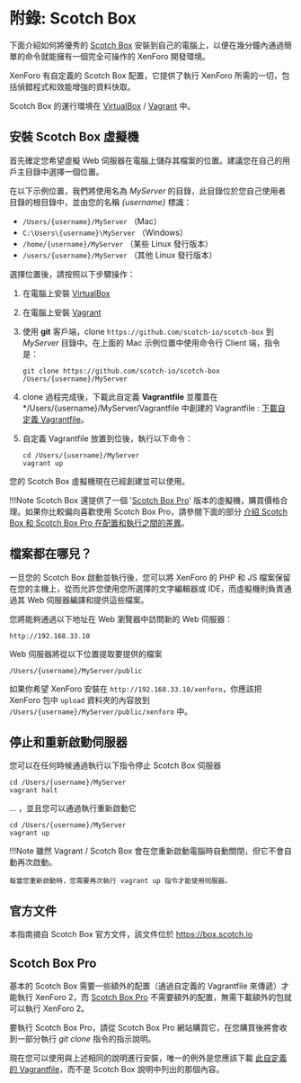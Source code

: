 # 附錄: Scotch Box

下面介紹如何將優秀的 [Scotch Box](https://box.scotch.io/) 安裝到自己的電腦上，以便在幾分鐘內通過簡單的命令就能擁有一個完全可操作的 XenForo 開發環境。

XenForo 有自定義的 Scotch Box 配置，它提供了執行 XenForo 所需的一切，包括偵錯程式和效能增強的資料快取。

Scotch Box 的運行環境在 [VirtualBox](https://www.virtualbox.org/) / [Vagrant](https://www.vagrantup.com/) 中。

## 安裝 Scotch Box 虛擬機

首先確定您希望虛擬 Web 伺服器在電腦上儲存其檔案的位置。建議您在自己的用戶主目錄中選擇一個位置。

在以下示例位置，我們將使用名為 *MyServer* 的目錄，此目錄位於您自己使用者目錄的根目錄中，並由您的名稱 *{username}* 標識：

- `/Users/{username}/MyServer` （Mac）
- `C:\Users\{username}\MyServer` （Windows）
- `/home/{username}/MyServer` （某些 Linux 發行版本）
- `/users/{username}/MyServer` （其他 Linux 發行版本）

選擇位置後，請按照以下步驟操作：

1. 在電腦上安裝 [VirtualBox](https://www.virtualbox.org/)
1. 在電腦上安裝 [Vagrant](https://www.vagrantup.com/)
1. 使用 **git** 客戶端，clone `https://github.com/scotch-io/scotch-box` 到 *MyServer* 目錄中。在上面的 Mac 示例位置中使用命令行 Client 端，指令是：

	```
	git clone https://github.com/scotch-io/scotch-box /Users/{username}/MyServer
	```

1. clone 過程完成後，下載此自定義 **Vagrantfile** 並覆蓋在 \*/Users/{username}/MyServer/Vagrantfile 中創建的 Vagrantfile : [下載自定義 Vagrantfile](/files/scotchbox/Vagrantfile)。

1. 自定義 Vagrantfile 放置到位後，執行以下命令：

	```
	cd /Users/{username}/MyServer
	vagrant up
	```

您的 Scotch Box 虛擬機現在已經創建並可以使用。

!!!Note
	Scotch Box 還提供了一個 '[Scotch Box Pro](https://box.scotch.io/pro/)' 版本的虛擬機，購買價格合理。如果你比較偏向喜歡使用 Scotch Box Pro，請參閱下面的部分 [介紹 Scotch Box 和 Scotch Box Pro 在配置和執行之間的差異](#scotch-box-pro)。

## 檔案都在哪兒？

一旦您的 Scotch Box 啟動並執行後，您可以將 XenForo 的 PHP 和 JS 檔案保留在您的主機上，從而允許您使用您所選擇的文字編輯器或 IDE，而虛擬機則負責通過其 Web 伺服器編譯和提供這些檔案。

您將能夠通過以下地址在 Web 瀏覽器中訪問新的 Web 伺服器：

 ```
 http://192.168.33.10
 ```
 
 Web 伺服器將從以下位置提取要提供的檔案

 ```
 /Users/{username}/MyServer/public
 ```
 
 如果你希望 XenForo 安裝在 `http://192.168.33.10/xenforo`，你應該把 XenForo 包中 `upload` 資料夾的內容放到 `/Users/{username}/MyServer/public/xenforo` 中。
 
## 停止和重新啟動伺服器
 
您可以在任何時候通過執行以下指令停止 Scotch Box 伺服器

```
cd /Users/{username}/MyServer
vagrant halt
```

... ，並且您可以通過執行重新啟動它

```
cd /Users/{username}/MyServer
vagrant up

```

!!!Note
	雖然 Vagrant / Scotch Box 會在您重新啟動電腦時自動關閉，但它不會自動再次啟動。

	每當您重新啟動時，您需要再次執行 vagrant up 指令才能使用伺服器。

## 官方文件

本指南摘自 Scotch Box 官方文件，該文件位於 <https://box.scotch.io>

## Scotch Box Pro

基本的 Scotch Box 需要一些額外的配置（通過自定義的 Vagrantfile 來傳遞）才能執行 XenForo 2，而 [Scotch Box Pro](https://box.scotch.io/pro/) 不需要額外的配置，無需下載額外的包就可以執行 XenForo 2。

要執行 Scotch Box Pro，請從 Scotch Box Pro 網站購買它，在您購買後將會收到一部分執行 *git clone* 指令的指示說明。

現在您可以使用與上述相同的說明進行安裝，唯一的例外是您應該下載 [此自定義的 Vagrantfile](/files/scotchboxpro/Vagrantfile)，而不是 Scotch Box 說明中列出的那個內容。